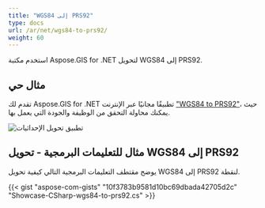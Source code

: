 ```yaml
---
title: "WGS84 إلى PRS92"
type: docs
url: /ar/net/wgs84-to-prs92/
weight: 60
---
```


استخدم مكتبة Aspose.GIS for .NET لتحويل WGS84 إلى PRS92.

## **مثال حي**

تقدم لك Aspose.GIS for .NET تطبيقًا مجانيًا عبر الإنترنت ["WGS84 to PRS92"](https://products.aspose.app/gis/transformation/wgs84-to-prs92)، حيث يمكنك محاولة التحقق من الوظيفة والجودة التي يعمل بها.

![تطبيق تحويل الإحداثيات](transform-coordinates.png)

## **مثال للتعليمات البرمجية - تحويل WGS84 إلى PRS92**

يوضح مقتطف التعليمات البرمجية التالي كيفية تحويل WGS84 إلى PRS92 لنقطة.

{{< gist "aspose-com-gists" "10f3783b9581d10bc69dbada42705d2c" "Showcase-CSharp-wgs84-to-prs92.cs" >}}
